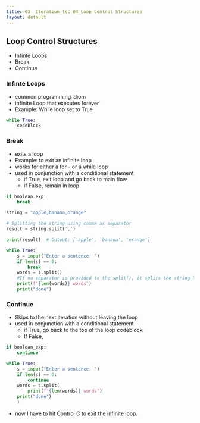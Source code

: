 ```yaml
---
title: 03_ Iteration_lec_04_Loop Control Structures
layout: default
---
```


## Loop Control Structures

* Infinte Loops
* Break
* Continue

### Infinte Loops

* common programming idiom
* infinite Loop that executes forever
* Example: While loop set to True

```python
while True:
    codeblock
```

### Break

* exits a loop
* Example: to exit an infinite loop
* works for either a for - or a while loop
* used in conjunction with a conditional statement
  * if True, exit loop and go back to main flow
  * if False, remain in loop

```python
if boolean_exp:
    break
```

```python
string = "apple,banana,orange"

# Splitting the string using comma as separator
result = string.split(',')

print(result)  # Output: ['apple', 'banana', 'orange']
```

```python
while True:
    s = input("Enter a sentence: ")
    if len(s) == 0:
        break
    words = s.split()
    #If no separator is provided to the split(), it splits the string based on whitespace characters by default.
    print(f"{len(words)} words")
    print("done")
```

### Continue

* Skips to the next iteration without leaving the loop
* used in conjunction with a conditional statement
  * if True, go back to the top of the loop codeblock
  * If False, 


```python
if boolean_exp:
    continue
```

```python
while True:
    s = input("Enter a sentence: ")
    if len(s) == 0:
        continue
    words = s.split(
        print(f"{len(words)} words")
    print("done")
    )
```

* now I have to hit Control C to exit the infinite loop.
